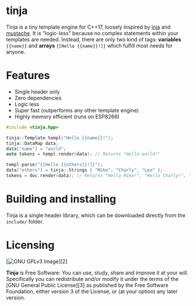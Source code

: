 # tinja

Tinja is a tiny template engine for C++17, loosely inspired by 
[inja](https://github.com/pantor/inja) and [mustache](https://mustache.github.io). It is 
"logic-less" because no complex statements within your templates are needed. Instead, there 
are only two kind of tags: **variables** `{{name}}` and **arrays** `{[Hello {{name}}!]}` 
which fulfill most needs for anyone.

# Features
* Single header only
* Zero dependencies
* Logic less
* Super fast (outperforms any other template engine)
* Highly memory efficient (runs on ESP8266)

```.cpp
#include <tinja.hpp>

tinja::Template templ("Hello {{name}}!");
tinja::DataMap data;
data["name"] = "world";
auto tokens = templ.render(data); // Returns "Hello world!"

templ.parse("{[Hello {{others}}!]}");
data["others"] = tinja::Strings { "Mike", "Charly", "Leo" };
tokens = doc.render(data); // Returns "Hello Mike!", "Hello Charly!", "Hello Leo!"
```

# Building and installing

Tinja is a single header library, which can be downloaded directly from the `include/` folder.

# Licensing

[![GNU GPLv3 Image](https://www.gnu.org/graphics/gplv3-127x51.png)][2]  

**Tinja** is Free Software: You can use, study, share and improve it at your
will. Specifically you can redistribute and/or modify it under the terms of the
[GNU General Public License][3] as published by the Free Software Foundation,
either version 3 of the License, or (at your option) any later version.
